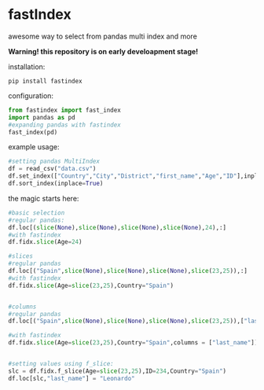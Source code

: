 # fastIndex
awesome way to select from pandas multi index and more

**Warning! this repository is on early develoapment stage!**

installation:
```
pip install fastindex
```
configuration:

```python
from fastindex import fast_index
import pandas as pd
#expanding pandas with fastindex
fast_index(pd)
```
example usage:
```python
#setting pandas MultiIndex
df = read_csv("data.csv")
df.set_index(["Country","City","District","first_name","Age","ID"],inplace=True)
df.sort_index(inplace=True)
```

the magic starts here:
```python
#basic selection
#regular pandas:
df.loc[(slice(None),slice(None),slice(None),slice(None),24),:]
#with fastindex
df.fidx.slice(Age=24)

#slices
#regular pandas
df.loc[("Spain",slice(None),slice(None),slice(None),slice(23,25)),:]
#with fastindex
df.fidx.slice(Age=slice(23,25),Country="Spain")


#columns
#regular pandas 
df.loc[("Spain",slice(None),slice(None),slice(None),slice(23,25)),["last_name"]]

#with fastindex
df.fidx.slice(Age=slice(23,25),Country="Spain",columns = ["last_name"])


#setting values using f_slice:
slc = df.fidx.f_slice(Age=slice(23,25),ID=234,Country="Spain")
df.loc[slc,"last_name"] = "Leonardo"
```
